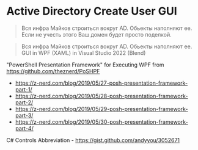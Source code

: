 # Active Directory Create User GUI

> Вся инфра Майков строиться вокруг AD. Обьекты наполняют ее. Если не учесть этого Ваш домен будет просто поделкой.

> Вся инфра Майков строиться вокруг AD. Обьекты наполняют ее.
GUI in WPF (XAML) in Visual Studio 2022 (Blend)

"PowerShell Presentation Framework" for Executing WPF from <https://github.com/theznerd/PoSHPF>  

- <https://z-nerd.com/blog/2019/05/27-posh-presentation-framework-part-1/>  
- <https://z-nerd.com/blog/2019/05/28-posh-presentation-framework-part-2/>  
- <https://z-nerd.com/blog/2019/05/29-posh-presentation-framework-part-3/>  
- <https://z-nerd.com/blog/2019/05/30-posh-presentation-framework-part-4/>

C# Controls Abbreviation - <https://gist.github.com/andyyou/3052671>  
